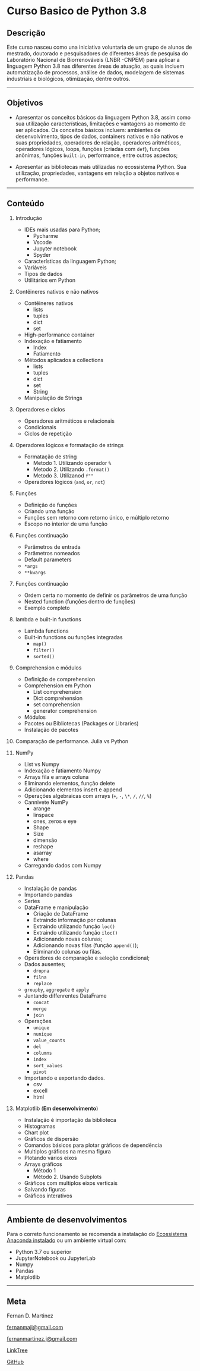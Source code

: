 # Curso Basico de Python 3.8

## Descrição

Este curso nasceu como una iniciativa voluntaria de um grupo de alunos de mestrado, doutorado e pesquisadores de diferentes áreas de pesquisa do Laboratório Nacional de Biorrenováveis (LNBR -CNPEM) para aplicar a linguagem Python 3.8 nas diferentes áreas de atuação, as quais incluem automatização de processos, análise de dados, modelagem de sistemas industriais e biológicos, otimização, dentre outros.

---

## Objetivos

- Apresentar os conceitos básicos da linguagem Python 3.8, assim como sua utilização características, limitações e vantagens ao momento de ser aplicados. Os conceitos básicos incluem: ambientes de desenvolvimento, tipos de dados, containers nativos e não nativos e suas propriedades, operadores de relação, operadores aritméticos, operadores lógicos, loops, funções (criadas com `def`), funções anônimas, funções `built-in`, performance, entre outros aspectos;

- Apresentar as bibliotecas mais utilizadas no ecossistema Python. Sua utilização, propriedades, vantagens em relação a objetos nativos e performance.

---

## Conteúdo

1. Introdução

   - IDEs mais usadas para Python;
     - Pycharme
     - Vscode
     - Jupyter notebook
     - Spyder
   - Características da linguagem Python;
   - Variáveis
   - Tipos de dados
   - Utilitários em Python

1. Contêineres nativos e não nativos

   - Contêineres nativos
     - lists
     - tuples
     - dict
     - set
   - High-performance container
   - Indexação e fatiamento
     - Index
     - Fatiamento
   - Métodos aplicados a collections
     - lists
     - tuples
     - dict
     - set
     - String
   - Manipulação de Strings

1. Operadores e ciclos

   - Operadores aritméticos e relacionais
   - Condicionais
   - Ciclos de repetição

1. Operadores lógicos e formatação de strings

   - Formatação de string
     - Metodo 1. Utilizando operador `%`
     - Metodo 2. Utilizando `.format()`
     - Metodo 3. Utilizanod `f""`
   - Operadores lógicos (`and`, `or`, `not`)

1. Funções

   - Definição de funções
   - Criando uma função
   - Funções sem retorno com retorno único, e múltiplo retorno
   - Escopo no interior de uma função

1. Funções continuação

   - Parâmetros de entrada
   - Parâmetros nomeados
   - Default parameters
   - `*args`
   - `**kwargs`

1. Funções continuação

   - Ordem certa no momento de definir os parâmetros de uma função
   - Nested function (funções dentro de funções)
   - Exemplo completo

1. lambda e built-in functions

   - Lambda functions
   - Built-in functions ou funções integradas
     - `map()`
     - `filter()`
     - `sorted()`

1. Comprehension e módulos

   - Definição de comprehension
   - Comprehension em Python
     - List comprehension
     - Dict comprehension
     - set comprehension
     - generator comprehension
   - Módulos
   - Pacotes ou Bibliotecas (Packages or Libraries)
   - Instalação de pacotes

1. Comparação de performance. Julia vs Python

1. NumPy

   - List vs Numpy
   - Indexação e fatiamento Numpy
   - Arrays fila e arrays coluna
   - Eliminando elementos, função delete
   - Adicionando elementos insert e append
   - Operações algebraicas com arrays (`+`, `-`, `\*`, `/`, `//`, `%`)
   - Cannivete NumPy
     - arange
     - linspace
     - ones, zeros e eye
     - Shape
     - Size
     - dimensão
     - reshape
     - asarray
     - where
   - Carregando dados com Numpy

1. Pandas

   - Instalação de pandas
   - Importando pandas
   - Series
   - DataFrame e manipulação
     - Criação de DataFrame
     - Extraindo informação por colunas
     - Extraindo utilizando função `loc()`
     - Extraindo utilizando função `iloc()`
     - Adicionando novas colunas;
     - Adicionando novas filas (função `append()`);
     - Eliminando colunas ou filas.
   - Operadores de comparação e seleção condicional;
   - Dados ausentes;
     - `dropna`
     - `filna`
     - `replace`
   - `groupby`, `aggregate` e `apply`
   - Juntando diffenrentes DataFrame
     - `concat`
     - `merge`
     - `join`
   - Operações
     - `unique`
     - `nunique`
     - `value_counts`
     - `del`
     - `columns`
     - `index`
     - `sort_values`
     - `pivot`
   - Importando e exportando dados.
     - csv
     - excell
     - html

1. Matplotlib (**Em desenvolvimento**)
   - Instalação é importação da biblioteca
   - Histogramas
   - Chart plot
   - Gráficos de dispersão
   - Comandos básicos para plotar gráficos de dependência
   - Multiplos gráficos na mesma figura
   - Plotando vários eixos
   - Arrays gráficos
     - Método 1
     - Método 2. Usando Subplots
   - Gráficos com multiplos eixos verticais
   - Salvando figuras
   - Gráficos interativos

---

## Ambiente de desenvolvimentos

Para o correto funcionamento se recomenda a instalação do [Ecossistema Anaconda instalado](https://www.anaconda.com/) ou um ambiente virtual com:

- Python 3.7 ou superior
- JupyterNotebook ou JupyterLab
- Numpy
- Pandas
- Matplotlib

---

## Meta

Fernan D. Martinez

fernanmaji@gmail.com

fernanmartinez.j@gmail.com

[LinkTree](https://linktr.ee/fernan.martinez)

[GitHub](https://github.com/FernanMartinez)

